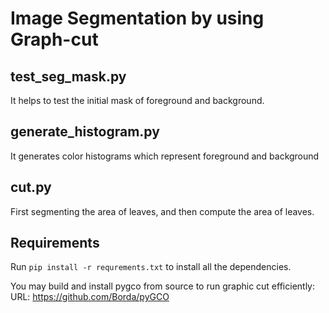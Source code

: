 # Image Segmentation by using Graph-cut

## test_seg_mask.py
It helps to test the initial mask of foreground and background.

## generate_histogram.py
It generates color histograms which represent foreground and background

## cut.py
First segmenting the area of leaves, 
and then compute the area of leaves.

## Requirements
Run `pip install -r requrements.txt` to install all the dependencies.

You may build and install pygco from source to run graphic cut efficiently:
URL: https://github.com/Borda/pyGCO
